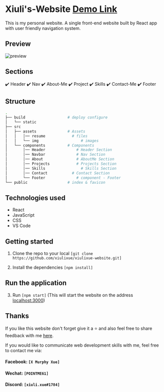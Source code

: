 <!-- @format -->

# Xiuli's-Website <a href="https://xiulixue.github.io/myportfolio">Demo Link</a>

This is my personal website. A single front-end website built by React app with user friendly navigation system.

## Preview

![preview](https://user-images.githubusercontent.com/106227623/212909236-8d8cba19-3c3d-4d0e-bf37-808fc30475c2.jpg)

## Sections

✔️ Header
✔️ Nav
✔️ About-Me
✔️ Project
✔️ Skills
✔️ Contact-Me
✔️ Footer

## Structure

```bash
.
├── build                   # deploy configure
│   └── static
├── src
│   ├── assets              # Assets
│   │   │── resume            # files
│   │   └── img         		  # images
│   └── components          # Components
│       │── Header     		    # Header Section
│       │── Navbar          	# Nav Section
│       │── About          		# AboutMe Section
│       │── Projects       		# Projects Section
│       │── Skills       		  # Skills Section
│       │── Contact           # Contact Section
│       └── Footer          	# component - Footer
└── public                  # index & favicon
```

## Technologies used

<ul>
  <li>React</li>
  <li>JavaScript</li>
  <li>CSS</li>
  <li>VS Code</li>
</ul>

## Getting started

1. Clone the repo to your local `[git clone https://github.com/xiulixue/xiulixue-website.git]`

2. Install the dependencies `[npm install]`

## Run the application

3. Run `[npm start]` (This will start the website on the address [localhost:3000](http://localhost:3000))

## Thanks

If you like this website don't forget give it a ⭐ and also feel free to share feedback with me [here](mailto:xuemurphy@gmail.com).

If you would like to communicate web development skills with me, feel free to contact me via:

#### Facebook: `[X Murphy Xue]`

#### Wechat: `[POINTME61]`

#### Discord: `[xiuli.xue#1784]`
